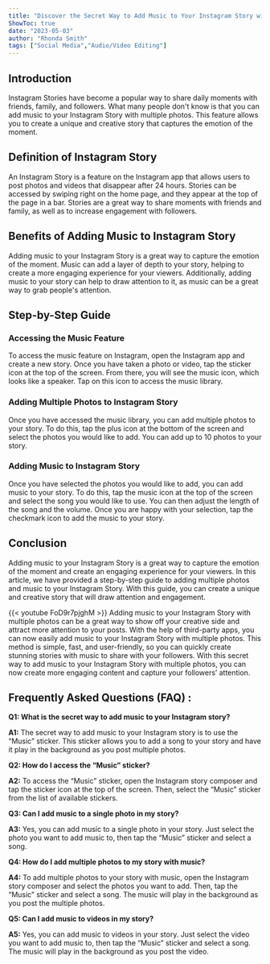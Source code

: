 ```yaml
---
title: "Discover the Secret Way to Add Music to Your Instagram Story with Multiple Photos!"
ShowToc: true 
date: "2023-05-03"
author: "Rhonda Smith" 
tags: ["Social Media","Audio/Video Editing"]
---
```

## Introduction 

Instagram Stories have become a popular way to share daily moments with friends, family, and followers. What many people don't know is that you can add music to your Instagram Story with multiple photos. This feature allows you to create a unique and creative story that captures the emotion of the moment. 

## Definition of Instagram Story

An Instagram Story is a feature on the Instagram app that allows users to post photos and videos that disappear after 24 hours. Stories can be accessed by swiping right on the home page, and they appear at the top of the page in a bar. Stories are a great way to share moments with friends and family, as well as to increase engagement with followers.

## Benefits of Adding Music to Instagram Story

Adding music to your Instagram Story is a great way to capture the emotion of the moment. Music can add a layer of depth to your story, helping to create a more engaging experience for your viewers. Additionally, adding music to your story can help to draw attention to it, as music can be a great way to grab people's attention.

## Step-by-Step Guide

### Accessing the Music Feature

To access the music feature on Instagram, open the Instagram app and create a new story. Once you have taken a photo or video, tap the sticker icon at the top of the screen. From there, you will see the music icon, which looks like a speaker. Tap on this icon to access the music library.

### Adding Multiple Photos to Instagram Story

Once you have accessed the music library, you can add multiple photos to your story. To do this, tap the plus icon at the bottom of the screen and select the photos you would like to add. You can add up to 10 photos to your story.

### Adding Music to Instagram Story

Once you have selected the photos you would like to add, you can add music to your story. To do this, tap the music icon at the top of the screen and select the song you would like to use. You can then adjust the length of the song and the volume. Once you are happy with your selection, tap the checkmark icon to add the music to your story.

## Conclusion

Adding music to your Instagram Story is a great way to capture the emotion of the moment and create an engaging experience for your viewers. In this article, we have provided a step-by-step guide to adding multiple photos and music to your Instagram Story. With this guide, you can create a unique and creative story that will draw attention and engagement.

{{< youtube FoD9r7pjghM >}} 
Adding music to your Instagram Story with multiple photos can be a great way to show off your creative side and attract more attention to your posts. With the help of third-party apps, you can now easily add music to your Instagram Story with multiple photos. This method is simple, fast, and user-friendly, so you can quickly create stunning stories with music to share with your followers. With this secret way to add music to your Instagram Story with multiple photos, you can now create more engaging content and capture your followers’ attention.

## Frequently Asked Questions (FAQ) :
**Q1: What is the secret way to add music to your Instagram story?**

**A1:** The secret way to add music to your Instagram story is to use the “Music” sticker. This sticker allows you to add a song to your story and have it play in the background as you post multiple photos. 

**Q2: How do I access the “Music” sticker?**

**A2:** To access the “Music” sticker, open the Instagram story composer and tap the sticker icon at the top of the screen. Then, select the “Music” sticker from the list of available stickers. 

**Q3: Can I add music to a single photo in my story?**

**A3:** Yes, you can add music to a single photo in your story. Just select the photo you want to add music to, then tap the “Music” sticker and select a song. 

**Q4: How do I add multiple photos to my story with music?**

**A4:** To add multiple photos to your story with music, open the Instagram story composer and select the photos you want to add. Then, tap the “Music” sticker and select a song. The music will play in the background as you post the multiple photos. 

**Q5: Can I add music to videos in my story?**

**A5:** Yes, you can add music to videos in your story. Just select the video you want to add music to, then tap the “Music” sticker and select a song. The music will play in the background as you post the video.


